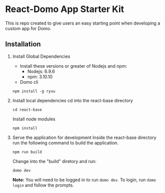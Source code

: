 # React-Domo App Starter Kit
This is repo created to give users an easy starting point when developing a custom app for Domo.

## Installation
1. Install Global Dependencies
   - Install these versions or greater of Nodejs and npm:  
     - Nodejs: 6.9.6
     - npm: 3.10.10
   - Domo cli 
   ```
   npm install -g ryuu
   ```

2. Install local dependencies
   cd into the react-base directory
   ```
   cd react-base
   ```
   Install node modules
   ```
   npm install
   ```

3. Serve the application for development
   Inside the react-base directory run the following command to build the application.
   ```
   npm run build
   ```
   Change into the "build" diretory and run: 
   ```
   domo dev
   ```
   **Note:** You will need to be logged in to run `domo dev`.  To login, run `domo login` and follow the prompts.

##